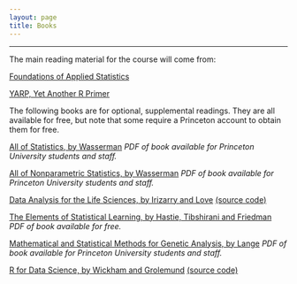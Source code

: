 ```yaml
---
layout: page
title: Books
---
```


---

The main reading material for the course will come from:  

[Foundations of Applied Statistics](https://jdstorey.github.io/fas/)  

[YARP, Yet Another R Primer](https://jdstorey.github.io/yarp/)  

The following books are for optional, supplemental readings.  They are all available for free, but note that some require a Princeton account to obtain them for free.

[All of Statistics, by Wasserman](https://catalog.princeton.edu/catalog/8865289) *PDF of book available for Princeton University students and staff.*

[All of Nonparametric Statistics, by Wasserman](https://catalog.princeton.edu/catalog/6402948) *PDF of book available for Princeton University students and staff.*

[Data Analysis for the Life Sciences, by Irizarry and Love](https://leanpub.com/dataanalysisforthelifesciences)  [(source code)](http://genomicsclass.github.io/book/)

[The Elements of Statistical Learning, by Hastie, Tibshirani and Friedman](http://statweb.stanford.edu/~tibs/ElemStatLearn/) *PDF of book available for free.*

[Mathematical and Statistical Methods for Genetic Analysis, by Lange](https://catalog.princeton.edu/catalog/1170367) *PDF of book available for Princeton University students and staff.*

[R for Data Science, by Wickham and Grolemund](http://r4ds.had.co.nz) [(source code)](https://github.com/hadley/r4ds)

